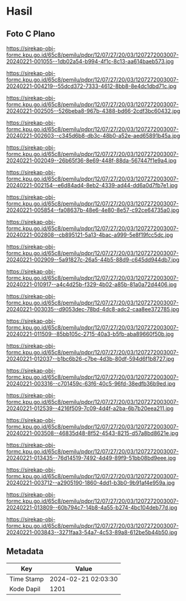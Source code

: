 # Hasil

## Foto C Plano

https://sirekap-obj-formc.kpu.go.id/65c8/pemilu/pdpr/12/07/27/20/03/1207272003007-20240221-001055--1db02a54-b994-4f1c-8c13-aa614baeb573.jpg

https://sirekap-obj-formc.kpu.go.id/65c8/pemilu/pdpr/12/07/27/20/03/1207272003007-20240221-004219--55dcd372-7333-4612-8bb8-8e4dc1dbd71c.jpg

https://sirekap-obj-formc.kpu.go.id/65c8/pemilu/pdpr/12/07/27/20/03/1207272003007-20240221-002505--526beba8-967b-4388-bd66-2cdf3bc60432.jpg

https://sirekap-obj-formc.kpu.go.id/65c8/pemilu/pdpr/12/07/27/20/03/1207272003007-20240221-002603--c345d6b8-db3c-48b0-a52e-aed65891b45a.jpg

https://sirekap-obj-formc.kpu.go.id/65c8/pemilu/pdpr/12/07/27/20/03/1207272003007-20240221-002049--26b65f36-8e69-448f-88da-567447f1e9a4.jpg

https://sirekap-obj-formc.kpu.go.id/65c8/pemilu/pdpr/12/07/27/20/03/1207272003007-20240221-002154--e6d84ad4-8eb2-4339-ad44-dd6a0d7fb7e1.jpg

https://sirekap-obj-formc.kpu.go.id/65c8/pemilu/pdpr/12/07/27/20/03/1207272003007-20240221-005854--fa08637b-48e6-4e80-8e57-c92ce64735a0.jpg

https://sirekap-obj-formc.kpu.go.id/65c8/pemilu/pdpr/12/07/27/20/03/1207272003007-20240221-002808--cb895121-5a13-4bac-a999-5e8f19fcc5dc.jpg

https://sirekap-obj-formc.kpu.go.id/65c8/pemilu/pdpr/12/07/27/20/03/1207272003007-20240221-002909--5a91827c-26a5-44b5-88d9-c645dd944db7.jpg

https://sirekap-obj-formc.kpu.go.id/65c8/pemilu/pdpr/12/07/27/20/03/1207272003007-20240221-010917--a4c4d25b-f329-4b02-a85b-81a0a72d4406.jpg

https://sirekap-obj-formc.kpu.go.id/65c8/pemilu/pdpr/12/07/27/20/03/1207272003007-20240221-003035--d9053dec-78bd-4dc8-adc2-caa8ee372785.jpg

https://sirekap-obj-formc.kpu.go.id/65c8/pemilu/pdpr/12/07/27/20/03/1207272003007-20240221-011509--85bb105c-2715-40a3-b5fb-aba89660f50b.jpg

https://sirekap-obj-formc.kpu.go.id/65c8/pemilu/pdpr/12/07/27/20/03/1207272003007-20240221-012037--b1bc6b26-c7be-4d3b-80df-594d6f1b8727.jpg

https://sirekap-obj-formc.kpu.go.id/65c8/pemilu/pdpr/12/07/27/20/03/1207272003007-20240221-003316--c701459c-63f6-40c5-96fd-38edfb36b9ed.jpg

https://sirekap-obj-formc.kpu.go.id/65c8/pemilu/pdpr/12/07/27/20/03/1207272003007-20240221-012539--4216f509-7c09-4d4f-a2ba-6b7b20eea211.jpg

https://sirekap-obj-formc.kpu.go.id/65c8/pemilu/pdpr/12/07/27/20/03/1207272003007-20240221-003508--46835d48-8f52-4543-8215-d57a8bd8621e.jpg

https://sirekap-obj-formc.kpu.go.id/65c8/pemilu/pdpr/12/07/27/20/03/1207272003007-20240221-013435--76d14519-7492-4d49-89f9-51bb08bd9eee.jpg

https://sirekap-obj-formc.kpu.go.id/65c8/pemilu/pdpr/12/07/27/20/03/1207272003007-20240221-003712--a2905190-1860-4dd1-b3b0-9b91af4e959a.jpg

https://sirekap-obj-formc.kpu.go.id/65c8/pemilu/pdpr/12/07/27/20/03/1207272003007-20240221-013809--60b794c7-14b8-4a55-b274-4bc104deb77d.jpg

https://sirekap-obj-formc.kpu.go.id/65c8/pemilu/pdpr/12/07/27/20/03/1207272003007-20240221-003843--3271faa3-54a7-4c53-89a8-612be5b44b50.jpg


## Metadata

| Key        | Value               |
| ---------- | ------------------- |
| Time Stamp | 2024-02-21 02:03:30 |
| Kode Dapil | 1201                |



